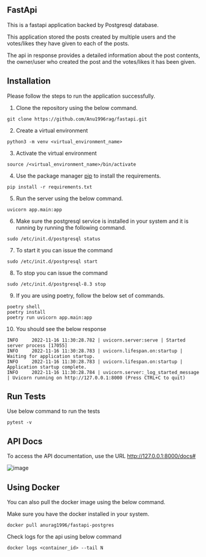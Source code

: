 ## FastApi

This is a fastapi application backed by Postgresql database.

This application stored the posts created by multiple users and the votes/likes they have given to each of the posts.

The api in response provides a detailed information about the post contents, the owner/user who created the post and the votes/likes it has been given.

## Installation

Please follow the steps to run the application successfully.

1. Clone the repository using the below command.

```commandline
git clone https://github.com/Anu1996rag/fastapi.git
```

2. Create a virtual environment
```commandline
python3 -m venv <virtual_environment_name>
```
3. Activate the virtual environment
```commandline
source /<virtual_environment_name>/bin/activate
```
4. Use the package manager [pip](https://pip.pypa.io/en/stable/) to install the requirements.

```commandline
pip install -r requirements.txt
```
5. Run the server using the below command.
```commandline
uvicorn app.main:app
```
6. Make sure the postgresql service is installed in your system and it is running by running the following command.
```commandline
sudo /etc/init.d/postgresql status
```
7. To start it you can issue the command
```commandline
sudo /etc/init.d/postgresql start
```
8. To stop you can issue the command
```commandline
sudo /etc/init.d/postgresql-8.3 stop
```
9. If you are using poetry, follow the below set of commands.
```commandline
poetry shell
poetry install
poetry run uvicorn app.main:app
```
10. You should see the below response
```commandline
INFO     2022-11-16 11:30:28.782 | uvicorn.server:serve | Started server process [17055]
INFO     2022-11-16 11:30:28.783 | uvicorn.lifespan.on:startup | Waiting for application startup.
INFO     2022-11-16 11:30:28.783 | uvicorn.lifespan.on:startup | Application startup complete.
INFO     2022-11-16 11:30:28.784 | uvicorn.server:_log_started_message | Uvicorn running on http://127.0.0.1:8000 (Press CTRL+C to quit)
```
## Run Tests

Use below command to run the tests
```commandline
pytest -v
```

## API Docs

To access the API documentation, use the URL
http://127.0.0.1:8000/docs#

![image](https://user-images.githubusercontent.com/49953149/202212609-5000b942-b48a-40ac-97ad-32e886e56783.png)

## Using Docker 

You can also pull the docker image using the below command.

Make sure you have the docker installed in your system.

```commandline
docker pull anurag1996/fastapi-postgres
```

Check logs for the api using below command
```commandline
docker logs <container_id> --tail N
```
